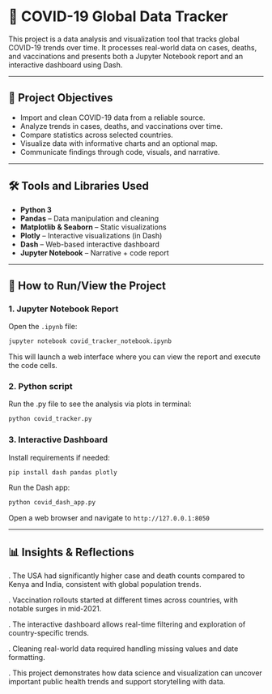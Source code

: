 # 🦠 COVID-19 Global Data Tracker

This project is a data analysis and visualization tool that tracks global COVID-19 trends over time. It processes real-world data on cases, deaths, and vaccinations and presents both a Jupyter Notebook report and an interactive dashboard using Dash.

---

## 🎯 Project Objectives

- Import and clean COVID-19 data from a reliable source.
- Analyze trends in cases, deaths, and vaccinations over time.
- Compare statistics across selected countries.
- Visualize data with informative charts and an optional map.
- Communicate findings through code, visuals, and narrative.

---

## 🛠️ Tools and Libraries Used

- **Python 3**
- **Pandas** – Data manipulation and cleaning
- **Matplotlib & Seaborn** – Static visualizations
- **Plotly** – Interactive visualizations (in Dash)
- **Dash** – Web-based interactive dashboard
- **Jupyter Notebook** – Narrative + code report

---

## 🚀 How to Run/View the Project

### 1. Jupyter Notebook Report
Open the `.ipynb` file:
```bash
jupyter notebook covid_tracker_notebook.ipynb
```
This will launch a web interface where you can view the report and execute the code cells.

### 2. Python script
Run the .py file to see the analysis via plots in terminal:
```bash
python covid_tracker.py
```
### 3. Interactive Dashboard
Install requirements if needed:
```bash
pip install dash pandas plotly
```
Run the Dash app:
```bash
python covid_dash_app.py
```
Open a web browser and navigate to `http://127.0.0.1:8050`

---
## 📊 Insights & Reflections
. The USA had significantly higher case and death counts compared to Kenya and India, consistent with global population trends.

. Vaccination rollouts started at different times across countries, with notable surges in mid-2021.

. The interactive dashboard allows real-time filtering and exploration of country-specific trends.

. Cleaning real-world data required handling missing values and date formatting.

. This project demonstrates how data science and visualization can uncover important public health trends and support storytelling with data.